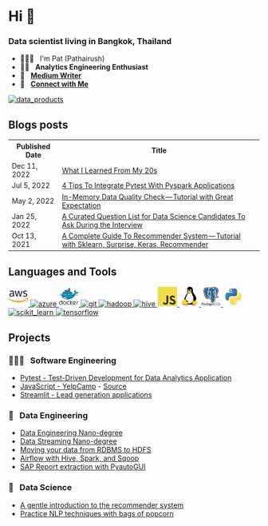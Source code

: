 <h1 align="left">Hi 👋</h1>
<h3 align="left">Data scientist living in Bangkok, Thailand</h3>

- 🙋🏻‍♂️ &nbsp; I'm Pat (Pathairush)
- 🏃🏻 &nbsp; **Analytics Engineering Enthusiast**
- 📝 &nbsp; **[Medium Writer](https://padpathairush.medium.com/)**
- 🤝 &nbsp; **[Connect with Me](https://linkedin.com/in/pathairush)**

<p align="left"> <a href="https://twitter.com/data_products" target="blank"><img src="https://img.shields.io/twitter/follow/data_products?logo=twitter&style=for-the-badge" alt="data_products" /></a> </p>

## Blogs posts
<table>
  <tr><th>Published Date</th><th>Title</th></tr>
<!-- BLOG-POST-LIST:START --><tr><td>Dec 11, 2022</td><td><a href='https://padpathairush.medium.com/what-i-learned-from-my-20s-893e7ec9810b?source=rss-453670a3845f------2'>What I Learned From My 20s</a></td></tr><tr><td>Jul 5, 2022</td><td><a href='https://levelup.gitconnected.com/4-tips-to-integrate-pytest-with-pyspark-applications-5a18835a6d3e?source=rss-453670a3845f------2'>4 Tips To Integrate Pytest With Pyspark Applications</a></td></tr><tr><td>May 2, 2022</td><td><a href='https://medium.com/data-science/in-memory-data-quality-check-tutorial-with-great-expectation-54913b1c37fa?source=rss-453670a3845f------2'>In-Memory Data Quality Check — Tutorial with Great Expectation</a></td></tr><tr><td>Jan 25, 2022</td><td><a href='https://medium.com/data-science/a-curated-question-list-for-data-science-candidates-to-ask-during-the-interview-8f6b16af215?source=rss-453670a3845f------2'>A Curated Question List for Data Science Candidates To Ask During the Interview</a></td></tr><tr><td>Oct 13, 2021</td><td><a href='https://medium.com/data-science/a-complete-guide-to-recommender-system-tutorial-with-sklearn-surprise-keras-recommender-5e52e8ceace1?source=rss-453670a3845f------2'>A Complete Guide To Recommender System — Tutorial with Sklearn, Surprise, Keras, Recommender</a></td></tr><!-- BLOG-POST-LIST:END -->
</table>

<h2 align="left">Languages and Tools</h2>
<p align="left"> <a href="https://aws.amazon.com" target="_blank"> <img src="https://raw.githubusercontent.com/devicons/devicon/master/icons/amazonwebservices/amazonwebservices-original-wordmark.svg" alt="aws" width="40" height="40"/> </a> <a href="https://azure.microsoft.com/en-in/" target="_blank"> <img src="https://www.vectorlogo.zone/logos/microsoft_azure/microsoft_azure-icon.svg" alt="azure" width="40" height="40"/> </a> <a href="https://www.docker.com/" target="_blank"> <img src="https://raw.githubusercontent.com/devicons/devicon/master/icons/docker/docker-original-wordmark.svg" alt="docker" width="40" height="40"/> </a> <a href="https://git-scm.com/" target="_blank"> <img src="https://www.vectorlogo.zone/logos/git-scm/git-scm-icon.svg" alt="git" width="40" height="40"/> </a> <a href="https://hadoop.apache.org/" target="_blank"> <img src="https://www.vectorlogo.zone/logos/apache_hadoop/apache_hadoop-icon.svg" alt="hadoop" width="40" height="40"/> </a> <a href="https://hive.apache.org/" target="_blank"> <img src="https://www.vectorlogo.zone/logos/apache_hive/apache_hive-icon.svg" alt="hive" width="40" height="40"/> </a> <a href="https://developer.mozilla.org/en-US/docs/Web/JavaScript" target="_blank"> <img src="https://raw.githubusercontent.com/devicons/devicon/master/icons/javascript/javascript-original.svg" alt="javascript" width="40" height="40"/> </a> <a href="https://www.linux.org/" target="_blank"> <img src="https://raw.githubusercontent.com/devicons/devicon/master/icons/linux/linux-original.svg" alt="linux" width="40" height="40"/> </a> <a href="https://www.postgresql.org" target="_blank"> <img src="https://raw.githubusercontent.com/devicons/devicon/master/icons/postgresql/postgresql-original-wordmark.svg" alt="postgresql" width="40" height="40"/> </a> <a href="https://www.python.org" target="_blank"> <img src="https://raw.githubusercontent.com/devicons/devicon/master/icons/python/python-original.svg" alt="python" width="40" height="40"/> </a> <a href="https://scikit-learn.org/" target="_blank"> <img src="https://upload.wikimedia.org/wikipedia/commons/0/05/Scikit_learn_logo_small.svg" alt="scikit_learn" width="40" height="40"/> </a> <a href="https://www.tensorflow.org" target="_blank"> <img src="https://www.vectorlogo.zone/logos/tensorflow/tensorflow-icon.svg" alt="tensorflow" width="40" height="40"/> </a> </p>

## Projects

### 🏄🏻‍♂️ &nbsp; Software Engineering

- [Pytest - Test-Driven Development for Data Analytics Application](https://github.com/Pathairush/test_driven_data_analysis)
- [JavaScript - YelpCamp](https://yelpcamp-ps.herokuapp.com/) - [Source](https://github.com/Pathairush/yelp_camp)
- [Streamlit - Lead generation applications](https://github.com/Pathairush/lead_generation_apps)

### 🔩 &nbsp; Data Engineering

- [Data Engineering Nano-degree](https://github.com/Pathairush/data_engineering_nanodegree)
- [Data Streaming Nano-degree](https://github.com/Pathairush/data_streaming_nanodegree)
- [Moving your data from RDBMS to HDFS](https://github.com/Pathairush/rdbms_to_hdfs_data_pipeline)
- [Airflow with Hive, Spark, and Sqoop](https://github.com/Pathairush/airflow_hive_spark_sqoop)
- [SAP Report extraction with PyautoGUI](https://github.com/Pathairush/automate_with_pyautogui)

### 🧪 &nbsp; Data Science

- [A gentle introduction to the recommender system](https://github.com/Pathairush/recommender_system)
- [Practice NLP techniques with bags of popcorn](https://github.com/Pathairush/learn_nlp_with_bags_of_popcorn)
